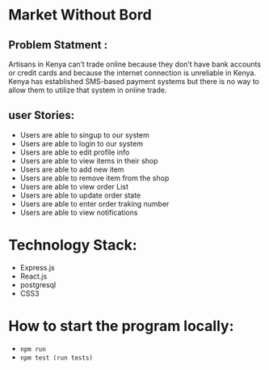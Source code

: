 # Market Without Bord

## Problem Statment :
Artisans in Kenya can’t trade online because they don’t have bank accounts or credit cards and because the internet connection is unreliable in Kenya. Kenya has established SMS-based payment systems but there is no way to allow them to utilize that system in online trade.
## user Stories:

- Users are able to singup to our system 
- Users are able to login to our system
- Users are able to edit profile info
- Users are able to view items in their shop
- Users are able to add new item
- Users are able to remove item from the shop
- Users are able to view order List
- Users are able to update order state
- Users are able to enter order traking number
- Users are able to view notifications  

# Technology Stack:

- Express.js
- React.js
- postgresql
- CSS3

# How to start the program locally:
- `npm run`
- `npm test (run tests) `
